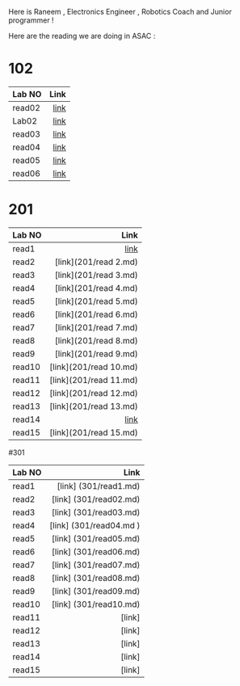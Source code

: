 Here is Raneem , Electronics Engineer , Robotics Coach and Junior programmer !

Here are the reading we are doing in ASAC :

# 102

| Lab NO |                  Link |
| :----- | --------------------: |
| read02 | [link](102/read2a.md) |
| Lab02  |  [link](102/lab02.md) |
| read03 | [link](102/Read3a.md) |
| read04 | [link](102/read04.md) |
| read05 |  [link](102/read5.md) |
| read06 |  [link](102/read6.md) |

# 201

| Lab NO |                   Link |
| :----- | ---------------------: |
| read1  |   [link](201/read1.md) |
| read2  |  [link](201/read 2.md) |
| read3  |  [link](201/read 3.md) |
| read4  |  [link](201/read 4.md) |
| read5  |  [link](201/read 5.md) |
| read6  |  [link](201/read 6.md) |
| read7  |  [link](201/read 7.md) |
| read8  |  [link](201/read 8.md) |
| read9  |  [link](201/read 9.md) |
| read10 | [link](201/read 10.md) |
| read11 | [link](201/read 11.md) |
| read12 | [link](201/read 12.md) |
| read13 | [link](201/read 13.md) |
| read14 |  [link](201/read14.md) |
| read15 | [link](201/read 15.md) |

#301

| Lab NO |                    Link |
| :----- | ----------------------: |
| read1  |   [link] (301/read1.md) |
| read2  |  [link] (301/read02.md) |
| read3  |  [link] (301/read03.md) |
| read4  | [link] (301/read04.md ) |
| read5  |  [link] (301/read05.md) |
| read6  |  [link] (301/read06.md) |
| read7  |  [link] (301/read07.md) |
| read8  |  [link] (301/read08.md) |
| read9  |  [link] (301/read09.md) |
| read10 |  [link] (301/read10.md) |
| read11 |[link]|
| read12 |                  [link] |
| read13 |                  [link] |
| read14 |                  [link] |
| read15 |                  [link] |
